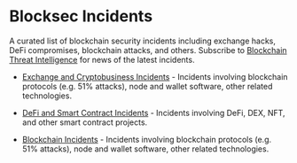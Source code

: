 Blocksec Incidents
==================

A curated list of blockchain security incidents including exchange hacks, DeFi compromises, blockchain attacks, and others. Subscribe to [Blockchain Threat Intelligence](https://blockthreat.substack.com/) for news of the latest incidents.

* [Exchange and Cryptobusiness Incidents](exchange/) - Incidents involving blockchain protocols (e.g. 51% attacks), node and wallet software, other related technologies.

* [DeFi and Smart Contract Incidents](defi/) - Incidents involving DeFi, DEX, NFT, and other smart contract projects.

* [Blockchain Incidents](blockchain/) - Incidents involving blockchain protocols (e.g. 51% attacks), node and wallet software, other related technologies.



